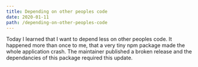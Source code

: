 ```yaml
---
title: Depending on other peoples code
date: 2020-01-11
path: /depending-on-other-peoples-code
---
```


Today I learned that I want to depend less on other peoples code. It happened more than once to me, that a very tiny npm package made the whole application crash. The maintainer published a broken release and the dependancies of this package required this update.